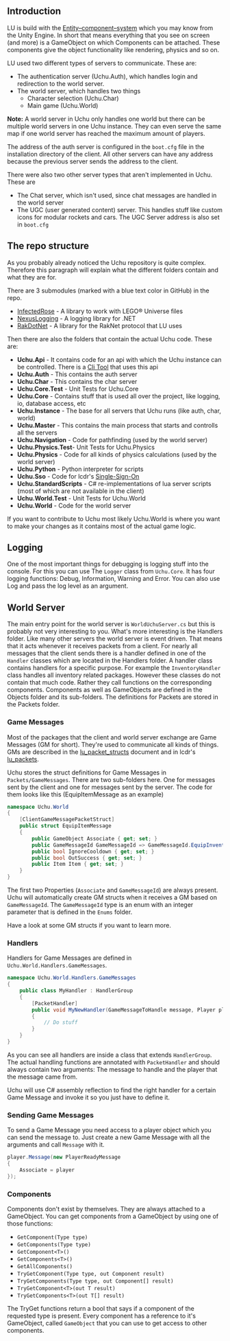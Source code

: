 ## Introduction
LU is build with the [Entity–component–system](https://en.wikipedia.org/wiki/Entity_component_system) which you may know from the Unity Engine. In short that means everything that you see on screen (and more) is a GameObject on which Components can be attached. These components give the object functionality like rendering, physics and so on. 

LU used two different types of servers to communicate. These are: 
* The authentication server (Uchu.Auth), which handles login and redirection to the world server. 
* The world server, which handles two things
  * Character selection (Uchu.Char)
  * Main game (Uchu.World)

**Note:** A world server in Uchu only handles one world but there can be multiple world servers in one Uchu instance. They can even serve the same map if one world server has reached the maximum amount of players.

The address of the auth server is configured in the `boot.cfg` file in the installation directory of the client. All other servers can have any address because the previous server sends the address to the client.

There were also two other server types that aren't implemented in Uchu. These are
* The Chat server, which isn't used, since chat messages are handled in the world server
* The UGC (user generated content) server. This handles stuff like custom icons for modular rockets and cars. The UGC Server address is also set in `boot.cfg`

## The repo structure
As you probably already noticed the Uchu repository is quite complex. Therefore this paragraph will explain what the different folders contain and what they are for.

There are 3 submodules (marked with a blue text color in GitHub) in the repo.
* [InfectedRose](https://github.com/Wincent01/InfectedRose) - A library to work with LEGO® Universe files
* [NexusLogging](https://github.com/TheNexusAvenger/Nexus-Logging) - A logging library for .NET
* [RakDotNet](https://github.com/UchuServer/RakDotNet) - A library for the RakNet protocol that LU uses

Then there are also the folders that contain the actual Uchu code. These are:

* **Uchu.Api** - It contains code for an api with which the Uchu instance can be controlled. There is a [Cli Tool](https://github.com/UchuServer/cli) that uses this api
* **Uchu.Auth** - This contains the auth server
* **Uchu.Char** - This contains the char server
* **Uchu.Core.Test** - Unit Tests for Uchu.Core
* **Uchu.Core** - Contains stuff that is used all over the project, like logging, io, database access, etc
* **Uchu.Instance** - The base for all servers that Uchu runs (like auth, char, world)
* **Uchu.Master** - This contains the main process that starts and controlls all the servers
* **Uchu.Navigation** - Code for pathfinding (used by the world server)
* **Uchu.Physics.Test**- Unit Tests for Uchu.Physics
* **Uchu.Physics** - Code for all kinds of physics calculations (used by the world server)
* **Uchu.Python** - Python interpreter for scripts
* **Uchu.Sso** - Code for lcdr's [Single-Sign-On](https://github.com/lcdr/sso_auth)
* **Uchu.StandardScripts** - C# re-implementations of lua server scripts (most of which are not available in the client)
* **Uchu.World.Test** - Unit Tests for Uchu.World
* **Uchu.World** - Code for the world server

If you want to contribute to Uchu most likely Uchu.World is where you want to make your changes as it contains most of the actual game logic.

## Logging
One of the most important things for debugging is logging stuff into the console. For this you can use The `Logger` class from `Uchu.Core`. It has four logging functions: Debug, Information, Warning and Error. You can also use Log and pass the log level as an argument. 

## World Server
The main entry point for the world server is `WorldUchuServer.cs` but this is probably not very interesting to you. What's more interesting is the Handlers folder. Like many other servers the world server is event driven. That means that it acts whenever it receives packets from a client. For nearly all messages that the client sends there is a handler defined in one of the `Handler` classes which are located in the Handlers folder. A handler class contains handlers for a specific purpose. For example the `InventoryHandler` class handles all inventory related packages. However these classes do not contain that much code. Rather they call functions on the corresponding components. Components as well as GameObjects are defined in the Objects folder and its sub-folders. The definitions for Packets are stored in the Packets folder.

### Game Messages
Most of the packages that the client and world server exchange are Game Messages (GM for short). They're used to communicate all kinds of things. GMs are described in the [lu_packet_structs](https://docs.google.com/document/d/1v9GB1gNwO0C81Rhd4imbaLN7z-R0zpK5sYJMbxPP3Kc) document and in lcdr's [lu_packets](https://lcdruniverse.org/lu_packets/lu_packets/).

Uchu stores the struct definitions for Game Messages in `Packets/GameMessages`. There are two sub-folders here. One for messages sent by the client and one for messages sent by the server. The code for them looks like this (EquipItemMessage as an example)

```c#
namespace Uchu.World
{
    [ClientGameMessagePacketStruct]
    public struct EquipItemMessage
    {
        public GameObject Associate { get; set; }
        public GameMessageId GameMessageId => GameMessageId.EquipInventory;
        public bool IgnoreCooldown { get; set; }
        public bool OutSuccess { get; set; }
        public Item Item { get; set; }
    }
}
```
The first two Properties (`Associate` and `GameMessageId`) are always present. Uchu will automatically create GM structs when it receives a GM based on `GameMessageId`. The `GameMessageId` type is an enum with an integer parameter that is defined in the `Enums` folder.

Have a look at some GM structs if you want to learn more.

### Handlers
Handlers for Game Messages are defined in `Uchu.World.Handlers.GameMessages`.

```c#
namespace Uchu.World.Handlers.GameMessages
{
    public class MyHandler : HandlerGroup
    {
        [PacketHandler]
        public void MyNewHandler(GameMessageToHandle message, Player player)
        {
            // Do stuff
        }
    }
}
```

As you can see all handlers are inside a class that extends `HandlerGroup`. The actual handling functions are annotated with `PacketHandler` and should always contain two arguments: The message to handle and the player that the message came from.

Uchu will use C# assembly reflection to find the right handler for a certain Game Message and invoke it so you just have to define it.

### Sending Game Messages
To send a Game Message you need access to a player object which you can send the message to. Just create a new Game Message with all the arguments and call `Message` with it.

```c#
player.Message(new PlayerReadyMessage
{
    Associate = player
});
```

### Components
Components don't exist by themselves. They are always attached to a GameObject. You can get components from a GameObject by using one of those functions:
* `GetComponent(Type type)`
* `GetComponents(Type type)`
* `GetComponent<T>()`
* `GetComponents<T>()`
* `GetAllComponents()`
* `TryGetComponent(Type type, out Component result)`
* `TryGetComponents(Type type, out Component[] result)`
* `TryGetComponent<T>(out T result)`
* `TryGetComponents<T>(out T[] result)`

The TryGet functions return a bool that says if a component of the requested type is present. Every component has a reference to it's GameObject, called `GameObject` that you can use to get access to other components.
